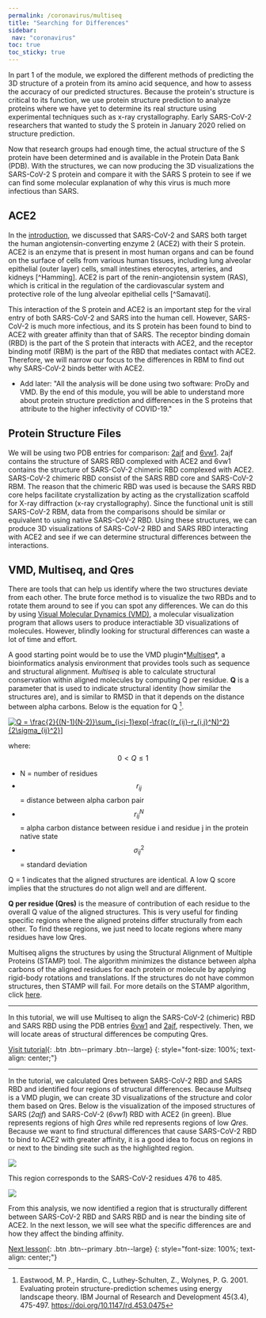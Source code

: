 ```yaml
---
permalink: /coronavirus/multiseq
title: "Searching for Differences"
sidebar: 
 nav: "coronavirus"
toc: true
toc_sticky: true
---
```


In part 1 of the module, we explored the different methods of predicting the 3D structure of a protein from its amino acid sequence, and how to assess the accuracy of our predicted structures. Because the protein's structure is critical to its function, we use protein structure prediction to analyze proteins where we have yet to determine its real structure using experimental techniques such as x-ray crystallography. Early SARS-CoV-2 researchers that wanted to study the S protein in January 2020 relied on structure prediction.

Now that research groups had enough time, the actual structure of the S protein have been determined and is available in the Protein Data Bank (PDB). With the structures, we can now producing the 3D visualizations the SARS-CoV-2 S protein and compare it with the SARS S protein to see if we can find some molecular explanation of why this virus is much more infectious than SARS.

## ACE2

In the [introduction](coronavirus_home), we discussed that SARS-CoV-2 and SARS both target the human angiotensin-converting enzyme 2 (ACE2) with their S protein. ACE2 is an enzyme that is present in most human organs and can be found on the surface of cells from various human tissues, including lung alveolar epithelial (outer layer) cells, small intestines eterocytes, arteries, and kidneys [^Hamming]. ACE2 is part of the renin-angiotensin system (RAS), which is critical in the regulation of the cardiovascular system and protective role of the lung alveolar epithelial cells [^Samavati]. 

This interaction of the S protein and ACE2 is an important step for the viral entry of both SARS-CoV-2 and SARS into the human cell. However, SARS-CoV-2 is much more infectious, and its S protein has been found to bind to ACE2 with greater affinity than that of SARS. The receptor binding domain (RBD) is the part of the S protein that interacts with ACE2, and the receptor binding motif (RBM) is the part of the RBD that mediates contact with ACE2. Therefore, we will narrow our focus to the differences in RBM to find out why SARS-CoV-2 binds better with ACE2.

* Add later: "All the analysis will be done using two software: ProDy and VMD. By the end of this module, you will be able to understand more about protein structure prediction and differences in the S proteins that attribute to the higher infectivity of COVID-19."

## Protein Structure Files
We will be using two PDB entries for comparison: <a href="https://www.rcsb.org/structure/2AJF" target="_blank">2ajf</a> and <a href="https://www.rcsb.org/structure/6vw1" target="_blank">6vw1</a>. 2ajf contains the structure of SARS RBD complexed with ACE2 and 6vw1 contains the structure of SARS-CoV-2 chimeric RBD complexed with ACE2. SARS-CoV-2 chimeric RBD consist of the SARS RBD core and SARS-CoV-2 RBM. The reason that the chimeric RBD was used is because the SARS RBD core helps facilitate crystallization by acting as the crystallization scaffold for X-ray diffraction (x-ray crystallography). Since the functional unit is still SARS-CoV-2 RBM, data from the comparisons should be similar or equivalent to using native SARS-CoV-2 RBD. Using these structures, we can produce 3D visualizations of SARS-CoV-2 RBD and SARS RBD interacting with ACE2 and see if we can determine structural differences between the interactions.

## VMD, Multiseq, and Qres
There are tools that can help us identify where the two structures deviate from each other. The brute force method is to visualize the two RBDs and to rotate them around to see if you can spot any differences. We can do this by using <a href="https://www.ks.uiuc.edu/Research/vmd/" target="_blank">Visual Molecular Dynamics (VMD)</a>, a molecular visualization program that allows users to produce interactiable 3D visualizations of molecules. However, blindly looking for structural differences can waste a lot of time and effort.

A good starting point would be to use the VMD plugin*<a href="https://www.ks.uiuc.edu/Research/vmd/plugins/multiseq/" target="_blank">Multiseq</a>*, a bioinformatics analysis environment that provides tools such as sequence and structural alignment. *Multiseq* is able to calculate structural conservation within aligned molecules by computing Q per residue. **Q** is a parameter that is used to indicate structural identity (how similar the structures are), and is similar to RMSD in that it depends on the distance between alpha carbons. Below is the equation for Q [^Eastwood].

<a href="https://www.codecogs.com/eqnedit.php?latex=Q&space;=&space;\frac{2}{(N-1)(N-2)}\sum_{i<j-1}exp[-\frac{(r_{ij}-r_{i,j}^N)^2}{2\sigma_{ij}^2}]" target="_blank"><img src="https://latex.codecogs.com/gif.latex?Q&space;=&space;\frac{2}{(N-1)(N-2)}\sum_{i<j-1}exp[-\frac{(r_{ij}-r_{i,j}^N)^2}{2\sigma_{ij}^2}]" title="Q = \frac{2}{(N-1)(N-2)}\sum_{i<j-1}exp[-\frac{(r_{ij}-r_{i,j}^N)^2}{2\sigma_{ij}^2}]" /></a>

where:  
$$0<Q\leq1$$
* N = number of residues
* $$r_{ij}$$ = distance between alpha carbon pair
* $$r_{ij}^N$$ = alpha carbon distance between residue i and residue j in the protein native state
* $$\sigma_{ij}^2$$ = standard deviation


Q = 1 indicates that the aligned structures are identical. A low Q score implies that the structures do not align well and are different.
 
**Q per residue (Qres)** is the measure of contribution of each residue to the overall Q value of the aligned structures. This is very useful for finding specific regions where the aligned proteins differ structurally from each other. To find these regions, we just need to locate regions where many residues have low Qres.

Multiseq aligns the structures by using the Structural Alignment of Multiple Proteins (STAMP) tool. The algorithm minimizes the distance between alpha carbons of the aligned residues for each protein or molecule by applying rigid-body rotations and translations. If the structures do not have common structures, then STAMP will fail. For more details on the STAMP algorithm, click <a href="http://www.compbio.dundee.ac.uk/manuals/stamp.4.4/stamp.pdf" target="_blank">here</a>.
<hr>

In this tutorial, we will use Multiseq to align the SARS-CoV-2 (chimeric) RBD and SARS RBD using the PDB entries <a href="https://www.rcsb.org/structure/6vw1" target="_blank">6vw1</a> and <a href="https://www.rcsb.org/structure/2AJF" target="_blank">2ajf</a>, respectively. Then, we will locate areas of structural differences be computing Qres.

[Visit tutorial](tutorial_multiseq){: .btn .btn--primary .btn--large}
{: style="font-size: 100%; text-align: center;"}

<hr>

In the tutorial, we calculated Qres between SARS-CoV-2 RBD and SARS RBD and identified four regions of structural differences. Because *Multseq* is a VMD plugin, we can create 3D visualizations of the structure and color them based on Qres. Below is the visualization of the imposed structures of SARS (*2ajf*) and SARS-CoV-2 (*6vw1*) RBD with ACE2 (in green). Blue represents regions of high *Qres* while red represents regions of low *Qres*. Because we want to find structural differences that cause SARS-CoV-2 RBD to bind to ACE2 with greater affinity, it is a good idea to focus on regions in or next to the binding site such as the highlighted region.

<img src="../_pages/coronavirus/files/QresVMD2.png">

This region corresponds to the SARS-CoV-2 residues 476 to 485.
 
<img src="../_pages/coronavirus/files/QresResult.png">

From this analysis, we now identified a region that is structurally different between SARS-CoV-2 RBD and SARS RBD and is near the binding site of ACE2. In the next lesson, we will see what the specific differences are and how they affect the binding affinity.

[Next lesson](structural_diff){: .btn .btn--primary .btn--large}
{: style="font-size: 100%; text-align: center;"}

[^Eastwood]: Eastwood, M. P., Hardin, C., Luthey-Schulten, Z., Wolynes, P. G. 2001. Evaluating protein structure-prediction schemes using energy landscape theory. IBM Journal of Research and Development 45(3.4), 475-497. https://doi.org/10.1147/rd.453.0475

